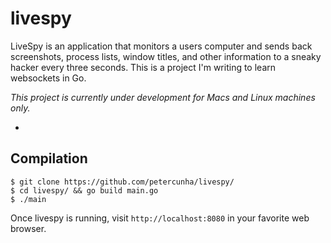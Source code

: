 # livespy
LiveSpy is an application that monitors a users computer and sends back screenshots, process lists, window titles, and other information to a sneaky hacker every three seconds. This is a project I'm writing to learn websockets in Go.

*This project is currently under development for Macs and Linux machines only.*

-

## Compilation
```shell
$ git clone https://github.com/petercunha/livespy/
$ cd livespy/ && go build main.go
$ ./main
```
Once livespy is running, visit `http://localhost:8080` in your favorite web browser.
